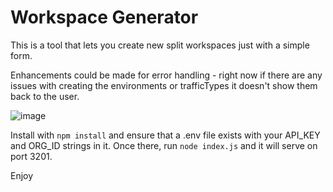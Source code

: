 # Workspace Generator

This is a tool that lets you create new split workspaces just with a simple form. 


Enhancements could be made for error handling - right now if there are any issues with creating the environments or trafficTypes it doesn't show them back to the user. 

![image](https://user-images.githubusercontent.com/1207274/213488888-390f501e-5d2d-48f6-8d29-cf02221d747d.png)


Install with `npm install` and ensure that a .env file exists with your API_KEY and ORG_ID strings in it. Once there, run `node index.js` and it will serve on port 3201. 

Enjoy
